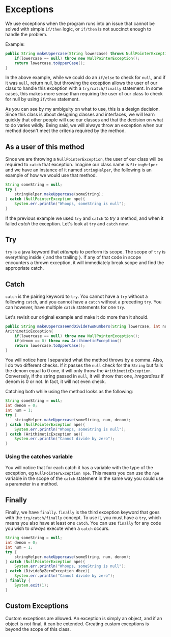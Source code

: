 # Exceptions
We use exceptions when the program runs into an issue that cannot be solved with simple `if/then` logic, or `if/then` is not succinct enough to handle the problem.

Example:

```java
public String makeUppercase(String lowercase) throws NullPointerException{
	if(lowercase == null) throw new NullPointerException();
	return lowercase.toUpperCase();
}
```

In the above example, while we could do an `if/else` to check for `null`, and if it was `null`, return null, but throwing the exception allows the user of our class to handle this exception with a `try/catch/finally` statement. In some cases, this makes more sense than requiring the user of our class to check for null by using `if/then` statement. 

As you can see by my ambiguity on what to use, this is a design decision. Since this class is about designing classes and interfaces, we will learn quickly that other people will use our classes and that the decision on what to do varies wildly. Being said, we will always throw an exception when our method doesn't meet the criteria required by the method.

## As a user of this method
Since we are throwing a `NullPointerException`, the user of our class will be required to `catch` that exception. Imagine our class name is `StringHelper` and we have an instance of it named `stringHelper`, the following is an example of how we would use that method.

```java
String someString = null;
try {
	stringHelper.makeUppercase(someString);
} catch (NullPointerException npe){
	System.err.println("Whoops, someString is null");
}
```

If the previous example we used `try` and `catch` to *try* a method, and when it failed *catch* the exception. Let's look at `try` and `catch` now.

## Try
`try` is a java keyword that *attempts* to perform its scope. The scope of `try` is everything inside `{` and the trailing `}`. If any of that code in scope encounters a thrown exception, it will immediately break scope and find the appropriate catch.

## Catch
`catch` is the pairing keyword to `try`. You cannot have a `try` without a following `catch`, and you cannot have a `catch` without a preceding `try`. You can however, have multiple `catch` statements for one `try`.

Let's revisit our original example and make it do more than it should.

```java
public String makeUppercaseAndDivideTwoNumbers(String lowercase, int num, int denom) throws NullPointerException, 
ArithimeticException{
	if(lowercase == null) throw new NullPointerException();
	if(denom == 0) throw new ArithimeticException()
	return lowercase.toUpperCase();
}
```

You will notice here I separated what the method throws by a comma. Also, I do two different checks. If it passes the `null` check for the `String` but fails the denom equal to 0 one, it will only throw the `ArithimeticException`. Conversely, if the string passed in `null`, it will throw that one, *irregardless* if denom is 0 or not. In fact, it will not even check. 

Catching both while using the method looks as the following:

```java
String someString = null;
int denom = 0;
int num = 1;
try {
	stringHelper.makeUppercase(someString, num, denom);
} catch (NullPointerException npe){
	System.err.println("Whoops, someString is null");
} catch (ArithimeticException ae){
	System.err.println("Cannot divide by zero");
}
```

### Using the catches variable
You will notice that for each catch it has a variable with the type of the exception, eg `NullPointerException npe`. This means you can use the `npe` variable in the scope of the `catch` statement in the same way you could use a parameter in a method. 

## Finally
Finally, we have `finally`. `finally` is the third exception keyword that goes with the `try/catch/finally` concept. To use it, you must have a `try`, which means you also have at least one `catch`. You can use `finally` for any code you wish to *always* execute when a `catch` occurs.

```java
String someString = null;
int denom = 0;
int num = 1;
try {
	stringHelper.makeUppercase(someString, num, denom);
} catch (NullPointerException npe){
	System.err.println("Whoops, someString is null");
} catch (DivideByZeroException dbze){
	System.err.println("Cannot divide by zero");
} finally {
	System.exit(1);
}
```

## Custom Exceptions
Custom exceptions are allowed. An exception is simply an object, and if an object is not final, it can be extended. 
Creating custom exceptions is beyond the scope of this class.


